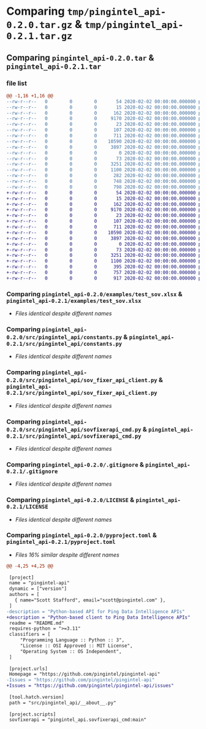 # Comparing `tmp/pingintel_api-0.2.0.tar.gz` & `tmp/pingintel_api-0.2.1.tar.gz`

## Comparing `pingintel_api-0.2.0.tar` & `pingintel_api-0.2.1.tar`

### file list

```diff
@@ -1,16 +1,16 @@
--rw-r--r--   0        0        0       54 2020-02-02 00:00:00.000000 pingintel_api-0.2.0/justfile
--rw-r--r--   0        0        0       15 2020-02-02 00:00:00.000000 pingintel_api-0.2.0/requirements.txt
--rw-r--r--   0        0        0      162 2020-02-02 00:00:00.000000 pingintel_api-0.2.0/examples/fix_sov.py
--rw-r--r--   0        0        0     9170 2020-02-02 00:00:00.000000 pingintel_api-0.2.0/examples/test_sov.xlsx
--rw-r--r--   0        0        0       23 2020-02-02 00:00:00.000000 pingintel_api-0.2.0/src/pingintel_api/__about__.py
--rw-r--r--   0        0        0      107 2020-02-02 00:00:00.000000 pingintel_api-0.2.0/src/pingintel_api/__init__.py
--rw-r--r--   0        0        0      711 2020-02-02 00:00:00.000000 pingintel_api-0.2.0/src/pingintel_api/constants.py
--rw-r--r--   0        0        0    10590 2020-02-02 00:00:00.000000 pingintel_api-0.2.0/src/pingintel_api/sov_fixer_api_client.py
--rw-r--r--   0        0        0     3897 2020-02-02 00:00:00.000000 pingintel_api-0.2.0/src/pingintel_api/sovfixerapi_cmd.py
--rw-r--r--   0        0        0        0 2020-02-02 00:00:00.000000 pingintel_api-0.2.0/tests/__init__.py
--rw-r--r--   0        0        0       73 2020-02-02 00:00:00.000000 pingintel_api-0.2.0/tests/tests.py
--rw-r--r--   0        0        0     3251 2020-02-02 00:00:00.000000 pingintel_api-0.2.0/.gitignore
--rw-r--r--   0        0        0     1100 2020-02-02 00:00:00.000000 pingintel_api-0.2.0/LICENSE
--rw-r--r--   0        0        0      282 2020-02-02 00:00:00.000000 pingintel_api-0.2.0/README.md
--rw-r--r--   0        0        0      748 2020-02-02 00:00:00.000000 pingintel_api-0.2.0/pyproject.toml
--rw-r--r--   0        0        0      798 2020-02-02 00:00:00.000000 pingintel_api-0.2.0/PKG-INFO
+-rw-r--r--   0        0        0       54 2020-02-02 00:00:00.000000 pingintel_api-0.2.1/justfile
+-rw-r--r--   0        0        0       15 2020-02-02 00:00:00.000000 pingintel_api-0.2.1/requirements.txt
+-rw-r--r--   0        0        0      162 2020-02-02 00:00:00.000000 pingintel_api-0.2.1/examples/fix_sov.py
+-rw-r--r--   0        0        0     9170 2020-02-02 00:00:00.000000 pingintel_api-0.2.1/examples/test_sov.xlsx
+-rw-r--r--   0        0        0       23 2020-02-02 00:00:00.000000 pingintel_api-0.2.1/src/pingintel_api/__about__.py
+-rw-r--r--   0        0        0      107 2020-02-02 00:00:00.000000 pingintel_api-0.2.1/src/pingintel_api/__init__.py
+-rw-r--r--   0        0        0      711 2020-02-02 00:00:00.000000 pingintel_api-0.2.1/src/pingintel_api/constants.py
+-rw-r--r--   0        0        0    10590 2020-02-02 00:00:00.000000 pingintel_api-0.2.1/src/pingintel_api/sov_fixer_api_client.py
+-rw-r--r--   0        0        0     3897 2020-02-02 00:00:00.000000 pingintel_api-0.2.1/src/pingintel_api/sovfixerapi_cmd.py
+-rw-r--r--   0        0        0        0 2020-02-02 00:00:00.000000 pingintel_api-0.2.1/tests/__init__.py
+-rw-r--r--   0        0        0       73 2020-02-02 00:00:00.000000 pingintel_api-0.2.1/tests/tests.py
+-rw-r--r--   0        0        0     3251 2020-02-02 00:00:00.000000 pingintel_api-0.2.1/.gitignore
+-rw-r--r--   0        0        0     1100 2020-02-02 00:00:00.000000 pingintel_api-0.2.1/LICENSE
+-rw-r--r--   0        0        0      395 2020-02-02 00:00:00.000000 pingintel_api-0.2.1/README.md
+-rw-r--r--   0        0        0      757 2020-02-02 00:00:00.000000 pingintel_api-0.2.1/pyproject.toml
+-rw-r--r--   0        0        0      917 2020-02-02 00:00:00.000000 pingintel_api-0.2.1/PKG-INFO
```

### Comparing `pingintel_api-0.2.0/examples/test_sov.xlsx` & `pingintel_api-0.2.1/examples/test_sov.xlsx`

 * *Files identical despite different names*

### Comparing `pingintel_api-0.2.0/src/pingintel_api/constants.py` & `pingintel_api-0.2.1/src/pingintel_api/constants.py`

 * *Files identical despite different names*

### Comparing `pingintel_api-0.2.0/src/pingintel_api/sov_fixer_api_client.py` & `pingintel_api-0.2.1/src/pingintel_api/sov_fixer_api_client.py`

 * *Files identical despite different names*

### Comparing `pingintel_api-0.2.0/src/pingintel_api/sovfixerapi_cmd.py` & `pingintel_api-0.2.1/src/pingintel_api/sovfixerapi_cmd.py`

 * *Files identical despite different names*

### Comparing `pingintel_api-0.2.0/.gitignore` & `pingintel_api-0.2.1/.gitignore`

 * *Files identical despite different names*

### Comparing `pingintel_api-0.2.0/LICENSE` & `pingintel_api-0.2.1/LICENSE`

 * *Files identical despite different names*

### Comparing `pingintel_api-0.2.0/pyproject.toml` & `pingintel_api-0.2.1/pyproject.toml`

 * *Files 16% similar despite different names*

```diff
@@ -4,25 +4,25 @@
 
 [project]
 name = "pingintel-api"
 dynamic = ["version"]
 authors = [
   { name="Scott Stafford", email="scott@pingintel.com" },
 ]
-description = "Python-based API for Ping Data Intelligence APIs"
+description = "Python-based client to Ping Data Intelligence APIs"
 readme = "README.md"
 requires-python = ">=3.11"
 classifiers = [
     "Programming Language :: Python :: 3",
     "License :: OSI Approved :: MIT License",
     "Operating System :: OS Independent",
 ]
 
 [project.urls]
 Homepage = "https://github.com/pingintel/pingintel-api"
-Issues = "https://github.com/pingintel/pingintel-api"
+Issues = "https://github.com/pingintel/pingintel-api/issues"
 
 [tool.hatch.version]
 path = "src/pingintel_api/__about__.py"
 
 [project.scripts]
 sovfixerapi = "pingintel_api.sovfixerapi_cmd:main"
```

